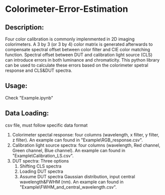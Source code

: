 # Colorimeter-Error-Estimation
## Description:
Four color calibration is commonly implenmented in 2D imaging colorimeters. A 3 by 3 (or 3 by 4) color matrix is generated afterwards to compensate spectral offset between color filter and CIE color matching function. Spectral offset between DUT and calibration light source (CLS) can introduce errors in both luminance and chromaticity. This python library can be used to calculate these errors based on the colorimeter spetral response and CLS&amp;DUT spectra.
## Usage:
Check "Example.ipynb"
## Data Loading: 
csv file, must follow specific data format
1. Colorimeter spectal response: four columns (wavelength, x filter, y filter, z filter). An example can found in "Example\\RGB_response.csv".
2. Calibration light source spectra: four columns (wavelength, Red channel, Green channel, Blue channel). An example can found in "Example\\Calibration_LS.csv".
3. DUT spectra: Three options
	1) Shifting CLS spectra
	2) Loading DUT spectra
	3) Assume DUT spectra Gaussian distribution, input central wavelength&FWHM (nm). An example can found in "Example\\FWHM_and_central_wavelength.csv".
